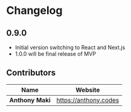 # Changelog

## 0.9.0

- Initial version switching to React and Next.js
- 1.0.0 will be final release of MVP

## Contributors

| Name             | Website                 |
| ---------------- | ----------------------- |
| **Anthony Maki** | <https://anthony.codes> |
